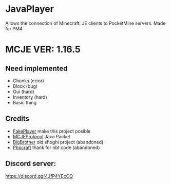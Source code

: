 # JavaPlayer
Allows the connection of Minecraft: JE clients to PocketMine servers. Made for PM4

# MCJE VER: 1.16.5
## Need implemented

- Chunks (error)
- Block (bug)
- Gui (hard)
- Inventory (hard)
- Basic thing

## Credits
- [FakePlayer](https://github.com/Muqsit/FakePlayer) make this project posible
- [MCJEProtocol](https://github.com/GeyserMC/MCProtocolLib) Java Packet
- [BigBrother](https://github.com/shoghicp/BigBrother) old shoghi project (abandoned)
- [Phpcraft](https://github.com/Phpcraft/core) thank for nbt code (abandoned)
## Discord server: 
https://discord.gg/4JfP4YEcCQ
